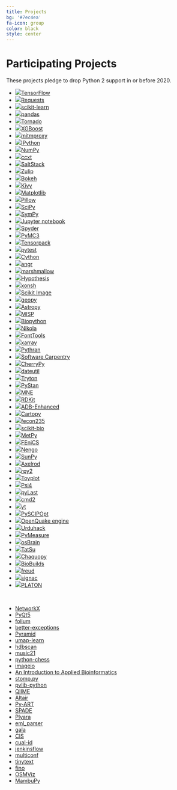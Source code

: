 ```yaml
---
title: Projects
bg: '#7ec4ea'
fa-icon: group
color: black
style: center
---
```


# Participating Projects

These projects pledge to drop Python 2 support in or before 2020.

- [![](assets/tensorflow.png)TensorFlow](https://www.tensorflow.org/) <!-- 128k stars at https://github.com/tensorflow/tensorflow -->
- [![](assets/requests.png)Requests](https://github.com/kennethreitz/requests) <!-- 38k stars -->
- [![](assets/scikit-learn.png)scikit-learn](https://scikit-learn.org/) <!-- 35k stars at https://github.com/pandas-dev/pandas -->
- [![](assets/pandas.png)pandas](https://pandas.pydata.org/) <!-- 19k stars at https://github.com/pandas-dev/pandas-->
- [![](assets/tornado.png)Tornado](http://www.tornadoweb.org/) <!-- 17k stars at https://github.com/tornadoweb/tornado -->
- [![](assets/xgboost.png)XGBoost](https://xgboost.ai/) <!-- 16k stars -->
- [![](assets/mitmproxy.png)mitmproxy](https://mitmproxy.org/) <!-- 15k stars -->
- [![](assets/ipython.png)IPython](https://ipython.org) <!-- 14k stars at https://github.com/ipython/ipython -->
- [![](assets/numpylogoicon.png)NumPy](https://www.numpy.org/) <!-- 11k stars at https://github.com/numpy/numpy -->
- [![](assets/ccxt.png)ccxt](https://github.com/ccxt/ccxt) <!-- 11k stars -->
- [![](assets/saltstack.png)SaltStack](https://github.com/saltstack/salt) <!-- 10k stars -->
- [![](assets/zulip.png)Zulip](https://zulip.org) <!-- 10k stars at https://github.com/zulip/zulip -->
- [![](assets/bokeh.png)Bokeh](https://github.com/bokeh/bokeh) <!-- 9k stars -->
- [![](assets/kivy.png)Kivy](https://kivy.org/) <!-- 9k stars at https://github.com/kivy/kivy -->
- [![](assets/matplotlib.png)Matplotlib](https://matplotlib.org/) <!-- 9k stars at https://github.com/matplotlib/matplotlib-->
- [![](assets/pillow.png)Pillow](https://github.com/python-pillow/Pillow) <!-- 6k stars -->
- [![](assets/scipyshiny_small.png)SciPy](https://www.scipy.org/) <!-- 6k stars at https://github.com/scipy/scipy -->
- [![](assets/sympy.png)SymPy](https://www.sympy.org/) <!-- 5,800 stars at https://github.com/sympy/sympy -->
- [![](assets/jupyter.png)Jupyter notebook](https://jupyter.org) <!-- 5,800 stars at https://github.com/jupyter/notebook -->
- [![](assets/spyder.png)Spyder](https://www.spyder-ide.org) <!-- 4,400 stars at https://github.com/spyder-ide/spyder -->
- [![](assets/pymc3.png)PyMC3](https://github.com/pymc-devs/pymc3) <!-- 4,200 stars -->
- [![](assets/tensorpack.png)Tensorpack](https://github.com/tensorpack/tensorpack) <!-- 4,200 stars -->
- [![](assets/pytest1.png)pytest](https://docs.pytest.org/en/latest) <!-- 4,200 stars at https://github.com/pytest-dev/pytest/ -->
- [![](https://cython.org/logo/cython-logo-C.svg)Cython](https://cython.org/) <!-- 4,100 stars at https://github.com/cython/cython -->
- [![](assets/angr.png)angr](http://angr.io/) <!-- 3,600 stars at https://github.com/angr/angr -->
- [![](assets/marshmallow.png)marshmallow](https://github.com/marshmallow-code/marshmallow) <!-- 3,600 stars -->
- [![](assets/hypothesis.png)Hypothesis](https://hypothesis.readthedocs.io/) <!-- 3,500 stars at https://github.com/HypothesisWorks/hypothesis -->
- [![](assets/xonsh.png)xonsh](http://xon.sh) <!-- 3,200 stars at https://github.com/xonsh/xonsh -->
- [![](assets/scikit-image.png)Scikit Image](http://scikit-image.org/) <!-- 3,000 stars at https://github.com/scikit-image/scikit-image -->
- [![](assets/geopy.png)geopy](https://geopy.readthedocs.io/) <!-- 2,400 stars at https://github.com/geopy/geopy -->
- [![](assets/astropy.png)Astropy](https://www.astropy.org/) <!-- 2,100 stars at https://github.com/astropy/astropy -->
- [![](assets/misp.png)MISP](https://github.com/MISP/MISP) <!-- 2,100 stars -->
- [![](assets/biopython.png)Biopython](https://biopython.org/) <!-- 1,800 stars at https://github.com/biopython/biopython -->
- [![](assets/nikola.png)Nikola](https://getnikola.com) <!-- 1,700 stars at https://github.com/getnikola/nikola -->
- [![](assets/fonttools.png)FontTools](https://github.com/fonttools/fonttools) <!-- 1,700 stars -->
- [![](assets/xarray.png)xarray](https://xarray.pydata.org/) <!-- 1,200 stars at https://github.com/pydata/xarray -->
- [![](assets/pythran.png)Pythran](https://github.com/serge-sans-paille/pythran) <!-- 1,100 stars -->
- [![](assets/swcarpentry.png)Software Carpentry](https://software-carpentry.org) <!-- 1000+ workshops hosted -->
- [![](//cherrypy.org/images/cherrypy.png)CherryPy](https://cherrypy.org/) <!-- 980 stars at https://github.com/cherrypy/cherrypy-->
- [![](assets/dateutil.png)dateutil](https://github.com/dateutil/dateutil) <!-- 970 stars -->
- [![](assets/tryton.png)Tryton](https://www.tryton.org/) <!-- 900ish stars? 4,732 commits at mirror at https://github.com/tryton/tryton 5 commits per star? -->
- [![](assets/pystan.png)PyStan](https://github.com/stan-dev/pystan) <!-- 670 stars -->
- [![](assets/mne.png)MNE](https://www.martinos.org/mne/stable/index.html) <!-- 850 stars at https://github.com/mne-tools/mne-python -->
- [![](assets/rdkit.png)RDKit](https://github.com/rdkit/rdkit) <!-- 600 stars -->
- [![](assets/adb_enhanced.png)ADB-Enhanced](https://github.com/ashishb/adb-enhanced) <!-- 560 stars -->
- [![](assets/cartopy.png)Cartopy](https://scitools.org.uk/cartopy/docs/latest/) <!-- 530 stars at https://github.com/SciTools/cartopy-->
- [![](assets/fecon235.png)fecon235](https://github.com/rsvp/fecon235) <!-- 500 stars -->
- [![](assets/skbio.png)scikit-bio](http://scikit-bio.org) <!-- 470 stars at https://github.com/biocore/scikit-bio-->
- [![](assets/metpy.png)MetPy](https://unidata.github.io/MetPy) <!-- 440 stars at https://github.com/Unidata/MetPy-->
- [![](assets/fenics.png)FEniCS](https://fenicsproject.org/) <!-- 1100 lifetime issues at https://bitbucket.org/fenics-project/dolfin/issues -->
- [![](assets/nengo.png)Nengo](https://www.nengo.ai/) <!-- 410 stars at https://github.com/nengo/nengo -->
- [![](assets/sunpy.png)SunPy](https://sunpy.org/) <!-- 400 stars at https://github.com/sunpy/sunpy-->
- [![](assets/axelrod.png)Axelrod](https://github.com/Axelrod-Python/Axelrod) <!-- 400 stars -->
- [![](assets/rpy2_logo_64x64.png)rpy2](https://rpy2.bitbucket.io) <!-- 540 lifetime issues -->
- [![](assets/toyplot-256x256.png)Toyplot](https://github.com/sandialabs/toyplot) <!-- 370 stars -->
- [![](assets/psi4square.png)Psi4](http://psicode.org/) <!-- 330 stars at https://github.com/psi4/psi4-->
- [![](assets/pylast.png)pyLast](https://github.com/pylast/pylast) <!-- 310 stars -->
- [![](assets/cmd2.png)cmd2](https://github.com/python-cmd2/cmd2) <!-- 200 stars -->
- [![](assets/yt.png)yt](https://yt-project.org/) <!-- 190 stars at https://github.com/yt-project/yt -->
- [![](assets/pyscipopt.png)PySCIPOpt](https://github.com/SCIP-Interfaces/PySCIPOpt) <!-- 170 stars -->
- [![](assets/openquake.png)OpenQuake engine](https://github.com/gem/oq-engine) <!-- 140 stars -->
- [![](https://urduhack.readthedocs.io/en/stable/_static/urduhack.png)Urduhack](https://github.com/urduhack/urduhack) <!-- 120 stars -->
- [![](assets/pymeasure.png)PyMeasure](https://github.com/ralph-group/pymeasure) <!-- 120 stars -->
- [![](assets/osbrain.png)osBrain](https://github.com/opensistemas-hub/osbrain) <!-- 110 stars -->
- [![](assets/tatsu.png)TatSu](https://tatsu.readthedocs.io/) <!-- 100 stars at https://github.com/neogeny/TatSu -->
- [![](assets/chaquopy.png)Chaquopy](https://chaquo.com/chaquopy/) <!-- 60 stars at https://github.com/chaquo/chaquopy-->
- [![](assets/biobuilds.png)BioBuilds](https://www.biobuilds.org/) <!-- bundle platform -->
- [![](assets/freud.png)freud](https://github.com/glotzerlab/freud) <!-- 17 stars -->
- [![](assets/signac.png)signac](https://signac.io) <!-- 20 stars at https://github.com/glotzerlab/signac moved from bb -->
- [![](assets/platon.png)PLATON](https://github.com/ideasrule/platon) <!-- 5 stars -->

<!-- Adding a new project with a logo? They're roughly sorted by GitHub stars.
Try to insert yours in order. We use judgment for projects not on GiHhub, and
for some that aren't directly comparable. -->

&nbsp; <!--break separating project with image from without -->

- [NetworkX](https://github.com/networkx/networkx) <!-- 5,707 stars -->
- [PyQt5](https://www.riverbankcomputing.com/software/pyqt/download5) <!-- no github repo -->
- [folium](https://github.com/python-visualization/folium) <!-- 3,923 stars -->
- [better-exceptions](https://github.com/qix-/better-exceptions) <!-- 3,320 stars -->
- [Pyramid](https://trypyramid.com) <!-- 3,138 stars at https://github.com/Pylons/pyramid -->
- [umap-learn](https://github.com/lmcinnes/umap) <!-- 2,837 stars -->
- [hdbscan](https://github.com/scikit-learn-contrib/hdbscan) <!-- 1,268 stars -->
- [music21](http://web.mit.edu/music21/) <!-- 849 stars at https://github.com/cuthbertLab/music21 -->
- [python-chess](https://github.com/niklasf/python-chess) <!-- 771 stars -->
- [imageio](https://imageio.github.io) <!-- 578 stars at https://github.com/imageio/imageio -->
- [An Introduction to Applied Bioinformatics](http://readiab.org) <!-- 398 stars at https://github.com/applied-bioinformatics/An-Introduction-to-Applied-Bioinformatics -->
- [stomp.py](https://github.com/jasonrbriggs/stomp.py) <!-- 310 stars -->
- [pvlib-python](https://github.com/pvlib/pvlib-python) <!-- 256 stars -->
- [QIIME](http://qiime.org) <!-- 256 stars at https://github.com/biocore/qiime -->
- [Altair](https://github.com/ellisonbg/altair) <!-- 236 stars -->
- [Py-ART](https://arm-doe.github.io/pyart/) <!-- 215 stars at https://github.com/ARM-DOE/pyart -->
- [SPADE](https://github.com/javipalanca/spade) <!-- 126 stars -->
- [Plyara](https://plyara.readthedocs.io/en/latest/) <!-- 64 stars -->
- [eml_parser](https://github.com/GOVCERT-LU/eml_parser) <!-- 60 stars -->
- [gala](https://gala.readthedocs.io) <!-- 49 stars -->
- [CIS](https://github.com/cedadev/cis) <!-- 22 stars -->
- [cual-id](https://github.com/johnchase/cual-id) <!-- 15 stars -->
- [jenkinsflow](https://github.com/lhupfeldt/jenkinsflow) <!-- 10 stars -->
- [multiconf](https://github.com/lhupfeldt/multiconf) <!-- 5 stars -->
- [tinytext](https://github.com/hugovk/tinytext) <!-- 4 stars -->
- [fino](https://github.com/hugovk/fino) <!-- 4 stars -->
- [OSMViz](https://github.com/hugovk/osmviz) <!-- 3 stars -->
- [MambuPy](https://github.com/jstitch/MambuPy) <!-- just starting -->

<!-- Adding a new project without a logo? They're roughly sorted by Github stars.
Try to insert yours in order. We use judgment for projects not on Github, and
for some that aren't directly comparable. -->
